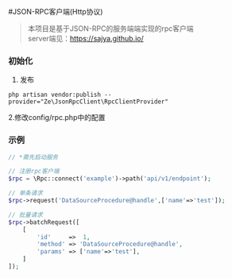 #JSON-RPC客户端(Http协议)
> 本项目是基于JSON-RPC的服务端端实现的rpc客户端    
> server端见：https://sajya.github.io/

### 初始化
1. 发布
```shell
php artisan vendor:publish --provider="Ze\JsonRpcClient\RpcClientProvider"
```
2.修改config/rpc.php中的配置

### 示例
```php
// *需先启动服务

// 注册rpc客户端
$rpc = \Rpc::connect('example')->path('api/v1/endpoint');

// 单条请求
$rpc->request('DataSourceProcedure@handle',['name'=>'test']);

// 批量请求
$rpc->batchRequest([
    [
        'id'     =>  1,
        'method' => 'DataSourceProcedure@handle',
        'params' => ['name'=>'test'],
    ]   
]);
```
